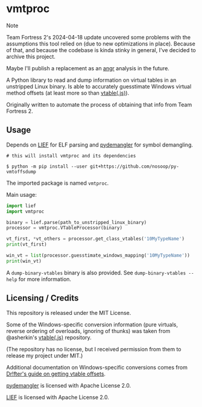 # vmtproc

> [!NOTE]
> Team Fortress 2's 2024-04-18 update uncovered some problems with the assumptions this tool
> relied on (due to new optimizations in place).  Because of that, and because the codebase is
> kinda stinky in general, I've decided to archive this project.
> 
> Maybe I'll publish a replacement as an [angr][] analysis in the future.

[angr]: https://github.com/angr/angr

A Python library to read and dump information on virtual tables in an unstripped Linux binary.
Is able to accurately guesstimate Windows virtual method offsets (at least more so than
[vtable(.js)][]).

Originally written to automate the process of obtaining that info from Team Fortress 2.

## Usage

Depends on [LIEF][] for ELF parsing and [pydemangler][] for symbol demangling.

```
# this will install vmtproc and its dependencies

$ python -m pip install --user git+https://github.com/nosoop/py-vmtoffsdump
```

The imported package is named `vmtproc`.

Main usage:
```python
import lief
import vmtproc

binary = lief.parse(path_to_unstripped_linux_binary)
processor = vmtproc.VTableProcessor(binary)

vt_first, *vt_others = processor.get_class_vtables('10MyTypeName')
print(vt_first)

win_vt = list(processor.guesstimate_windows_mapping('10MyTypeName'))
print(win_vt)
```

A `dump-binary-vtables` binary is also provided.  See `dump-binary-vtables --help` for more
information.

## Licensing / Credits

This repository is released under the MIT License.

Some of the Windows-specific conversion information (pure virtuals, reverse ordering of
overloads, ignoring of thunks) was taken from @asherkin's [vtable(.js)][] repository.

(The repository has no license, but I received permission from them to release my project under
MIT.)

Additional documentation on Windows-specific conversions comes from
[Dr!fter's guide on getting vtable offsets][].

[pydemangler][] is licensed with Apache License 2.0.

[LIEF][] is licensed with Apache License 2.0.

[vtable(.js)]: https://github.com/asherkin/vtable
[Dr!fter's guide on getting vtable offsets]: https://forums.alliedmods.net/showthread.php?t=191171
[pydemangler]: https://github.com/wbenny/pydemangler
[LIEF]: https://github.com/lief-project/LIEF

